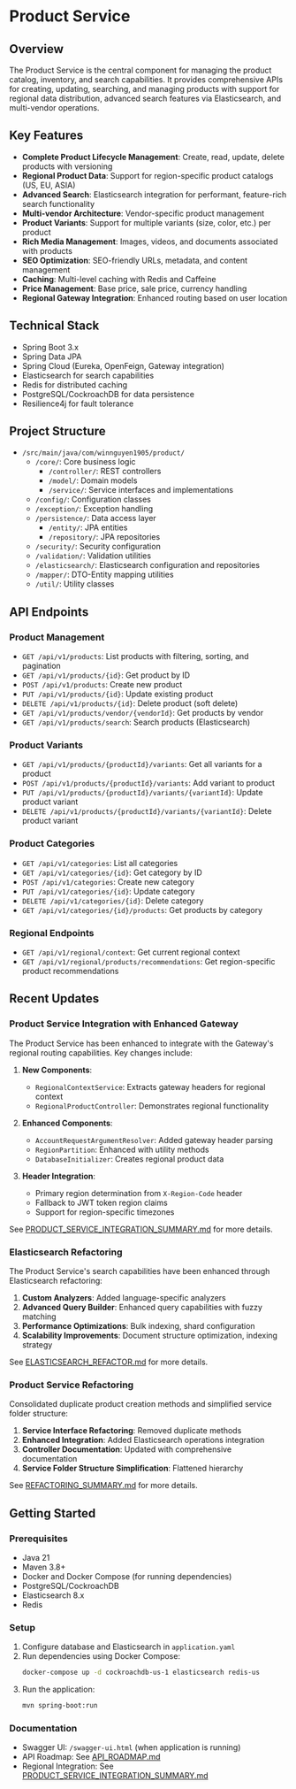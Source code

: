 # Product Service

## Overview

The Product Service is the central component for managing the product catalog, inventory, and search capabilities. It provides comprehensive APIs for creating, updating, searching, and managing products with support for regional data distribution, advanced search features via Elasticsearch, and multi-vendor operations.

## Key Features

- **Complete Product Lifecycle Management**: Create, read, update, delete products with versioning
- **Regional Product Data**: Support for region-specific product catalogs (US, EU, ASIA)
- **Advanced Search**: Elasticsearch integration for performant, feature-rich search functionality
- **Multi-vendor Architecture**: Vendor-specific product management
- **Product Variants**: Support for multiple variants (size, color, etc.) per product
- **Rich Media Management**: Images, videos, and documents associated with products
- **SEO Optimization**: SEO-friendly URLs, metadata, and content management
- **Caching**: Multi-level caching with Redis and Caffeine
- **Price Management**: Base price, sale price, currency handling
- **Regional Gateway Integration**: Enhanced routing based on user location

## Technical Stack

- Spring Boot 3.x
- Spring Data JPA
- Spring Cloud (Eureka, OpenFeign, Gateway integration)
- Elasticsearch for search capabilities
- Redis for distributed caching
- PostgreSQL/CockroachDB for data persistence
- Resilience4j for fault tolerance

## Project Structure

- `/src/main/java/com/winnguyen1905/product/`
  - `/core/`: Core business logic
    - `/controller/`: REST controllers
    - `/model/`: Domain models
    - `/service/`: Service interfaces and implementations
  - `/config/`: Configuration classes
  - `/exception/`: Exception handling
  - `/persistence/`: Data access layer
    - `/entity/`: JPA entities
    - `/repository/`: JPA repositories
  - `/security/`: Security configuration
  - `/validation/`: Validation utilities
  - `/elasticsearch/`: Elasticsearch configuration and repositories
  - `/mapper/`: DTO-Entity mapping utilities
  - `/util/`: Utility classes

## API Endpoints

### Product Management
- `GET /api/v1/products`: List products with filtering, sorting, and pagination
- `GET /api/v1/products/{id}`: Get product by ID
- `POST /api/v1/products`: Create new product
- `PUT /api/v1/products/{id}`: Update existing product
- `DELETE /api/v1/products/{id}`: Delete product (soft delete)
- `GET /api/v1/products/vendor/{vendorId}`: Get products by vendor
- `GET /api/v1/products/search`: Search products (Elasticsearch)

### Product Variants
- `GET /api/v1/products/{productId}/variants`: Get all variants for a product
- `POST /api/v1/products/{productId}/variants`: Add variant to product
- `PUT /api/v1/products/{productId}/variants/{variantId}`: Update product variant
- `DELETE /api/v1/products/{productId}/variants/{variantId}`: Delete product variant

### Product Categories
- `GET /api/v1/categories`: List all categories
- `GET /api/v1/categories/{id}`: Get category by ID
- `POST /api/v1/categories`: Create new category
- `PUT /api/v1/categories/{id}`: Update category
- `DELETE /api/v1/categories/{id}`: Delete category
- `GET /api/v1/categories/{id}/products`: Get products by category

### Regional Endpoints
- `GET /api/v1/regional/context`: Get current regional context
- `GET /api/v1/regional/products/recommendations`: Get region-specific product recommendations

## Recent Updates

### Product Service Integration with Enhanced Gateway

The Product Service has been enhanced to integrate with the Gateway's regional routing capabilities. Key changes include:

1. **New Components**:
   - `RegionalContextService`: Extracts gateway headers for regional context
   - `RegionalProductController`: Demonstrates regional functionality

2. **Enhanced Components**:
   - `AccountRequestArgumentResolver`: Added gateway header parsing
   - `RegionPartition`: Enhanced with utility methods
   - `DatabaseInitializer`: Creates regional product data

3. **Header Integration**:
   - Primary region determination from `X-Region-Code` header
   - Fallback to JWT token region claims
   - Support for region-specific timezones

See [PRODUCT_SERVICE_INTEGRATION_SUMMARY.md](../PRODUCT_SERVICE_INTEGRATION_SUMMARY.md) for more details.

### Elasticsearch Refactoring

The Product Service's search capabilities have been enhanced through Elasticsearch refactoring:

1. **Custom Analyzers**: Added language-specific analyzers
2. **Advanced Query Builder**: Enhanced query capabilities with fuzzy matching
3. **Performance Optimizations**: Bulk indexing, shard configuration
4. **Scalability Improvements**: Document structure optimization, indexing strategy

See [ELASTICSEARCH_REFACTOR.md](./ELASTICSEARCH_REFACTOR.md) for more details.

### Product Service Refactoring

Consolidated duplicate product creation methods and simplified service folder structure:

1. **Service Interface Refactoring**: Removed duplicate methods
2. **Enhanced Integration**: Added Elasticsearch operations integration
3. **Controller Documentation**: Updated with comprehensive documentation
4. **Service Folder Structure Simplification**: Flattened hierarchy

See [REFACTORING_SUMMARY.md](./REFACTORING_SUMMARY.md) for more details.

## Getting Started

### Prerequisites
- Java 21
- Maven 3.8+
- Docker and Docker Compose (for running dependencies)
- PostgreSQL/CockroachDB
- Elasticsearch 8.x
- Redis

### Setup
1. Configure database and Elasticsearch in `application.yaml`
2. Run dependencies using Docker Compose:
   ```bash
   docker-compose up -d cockroachdb-us-1 elasticsearch redis-us
   ```
3. Run the application:
   ```bash
   mvn spring-boot:run
   ```

### Documentation
- Swagger UI: `/swagger-ui.html` (when application is running)
- API Roadmap: See [API_ROADMAP.md](./API_ROADMAP.md)
- Regional Integration: See [PRODUCT_SERVICE_INTEGRATION_SUMMARY.md](../PRODUCT_SERVICE_INTEGRATION_SUMMARY.md)
